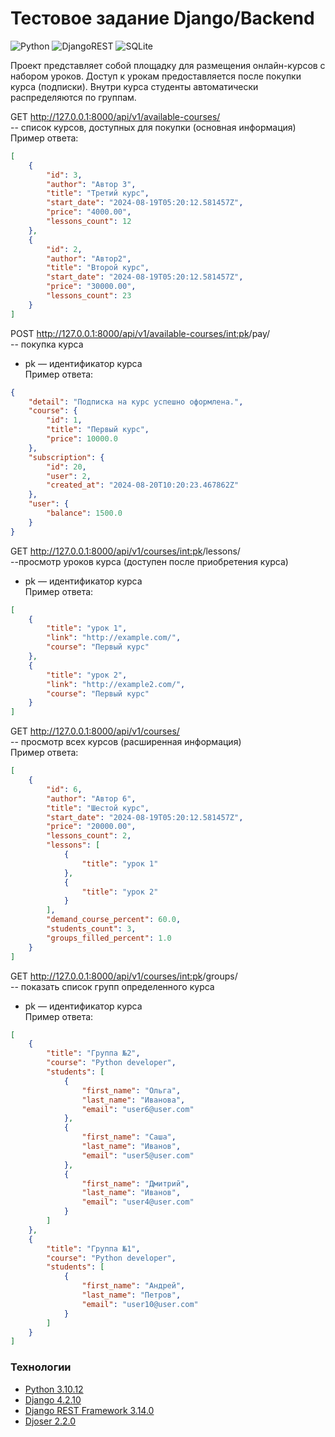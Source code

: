 
# Тестовое задание Django/Backend

![Python](https://img.shields.io/badge/python-3670A0?style=for-the-badge&logo=python&logoColor=ffdd54) ![DjangoREST](https://img.shields.io/badge/DJANGO-REST-ff1709?style=for-the-badge&logo=django&logoColor=white&color=ff1709&labelColor=gray) ![SQLite](https://img.shields.io/badge/sqlite-%2307405e.svg?style=for-the-badge&logo=sqlite&logoColor=white)

Проект представляет собой площадку для размещения онлайн-курсов с набором уроков. Доступ к урокам предоставляется после покупки курса (подписки). Внутри курса студенты автоматически распределяются по группам.

GET http://127.0.0.1:8000/api/v1/available-courses/  
-- список курсов, доступных для покупки (основная информация)  
Пример ответа:  
```json
[
    {
        "id": 3,
        "author": "Автор 3",
        "title": "Третий курс",
        "start_date": "2024-08-19T05:20:12.581457Z",
        "price": "4000.00",
        "lessons_count": 12
    },
    {
        "id": 2,
        "author": "Автор2",
        "title": "Второй курс",
        "start_date": "2024-08-19T05:20:12.581457Z",
        "price": "30000.00",
        "lessons_count": 23
    }
]
```


POST http://127.0.0.1:8000/api/v1/available-courses/<int:pk>/pay/   
-- покупка курса  
* pk — идентификатор курса  
Пример ответа:  
```json
{
    "detail": "Подписка на курс успешно оформлена.",
    "course": {
        "id": 1,
        "title": "Первый курс",
        "price": 10000.0
    },
    "subscription": {
        "id": 20,
        "user": 2,
        "created_at": "2024-08-20T10:20:23.467862Z"
    },
    "user": {
        "balance": 1500.0
    }
}
```


GET http://127.0.0.1:8000/api/v1/courses/<int:pk>/lessons/  
--просмотр уроков курса (доступен после приобретения курса)  
* pk — идентификатор курса  
Пример ответа:  
```json
[
    {
        "title": "урок 1",
        "link": "http://example.com/",
        "course": "Первый курс"
    },
    {
        "title": "урок 2",
        "link": "http://example2.com/",
        "course": "Первый курс"
    }
]
```

GET http://127.0.0.1:8000/api/v1/courses/  
-- просмотр всех курсов (расширенная информация)  
Пример ответа:  
```json
[
    {
        "id": 6,
        "author": "Автор 6",
        "title": "Шестой курс",
        "start_date": "2024-08-19T05:20:12.581457Z",
        "price": "20000.00",
        "lessons_count": 2,
        "lessons": [
            {
                "title": "урок 1"
            },
            {
                "title": "урок 2"
            }
        ],
        "demand_course_percent": 60.0,
        "students_count": 3,
        "groups_filled_percent": 1.0
    }
]
```

GET http://127.0.0.1:8000/api/v1/courses/<int:pk>/groups/   
-- показать список групп определенного курса  
* pk — идентификатор курса  
Пример ответа:  
```json
[
    {
        "title": "Группа №2",
        "course": "Python developer",
        "students": [
            {
                "first_name": "Ольга",
                "last_name": "Иванова",
                "email": "user6@user.com"
            },
            {
                "first_name": "Саша",
                "last_name": "Иванов",
                "email": "user5@user.com"
            },
            {
                "first_name": "Дмитрий",
                "last_name": "Иванов",
                "email": "user4@user.com"
            }
        ]
    },
    {
        "title": "Группа №1",
        "course": "Python developer",
        "students": [
            {
                "first_name": "Андрей",
                "last_name": "Петров",
                "email": "user10@user.com"
            }
        ]
    }
]
```



### __Технологии__
* [Python 3.10.12](https://www.python.org/doc/)
* [Django 4.2.10](https://docs.djangoproject.com/en/4.2/)
* [Django REST Framework  3.14.0](https://www.django-rest-framework.org/)
* [Djoser  2.2.0](https://djoser.readthedocs.io/en/latest/getting_started.html)
